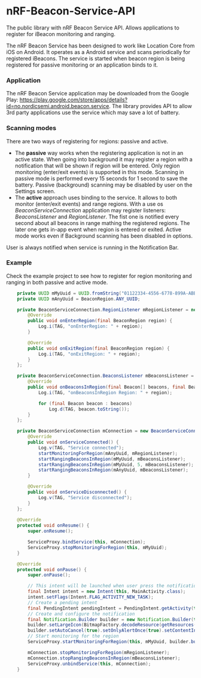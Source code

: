 nRF-Beacon-Service-API
======================

The public library with nRF Beacon Service API. Allows applications to register for iBeacon monitoring and ranging. 

The nRF Beacon Service has been designed to work like Location Core from iOS on Android. It operates as a Android service and scans periodically for registered iBeacons. The service is started when beacon region is being registered for passive monitoring or an application binds to it.

### Application
The nRF Beacon Service application may be downloaded from the Google Play: https://play.google.com/store/apps/details?id=no.nordicsemi.android.beacon.service. The library provides API to allow 3rd party applications use the service which may save a lot of battery.

### Scanning modes
There are two ways of registering for regions: passive and active. 

* The **passive** way works when the registering application is not in an active state. When going into background it may register a region with a notification that will be shown if region will be entered. Only region monitoring (enter/exit events) is supported in this mode. Scanning in passive mode is performed every 15 seconds for 1 second to save the battery. Passive (background) scanning may be disabled by user on the Settings screen.
* The **active** approach uses binding to the service. It allows to both monitor (enter/exit events) and range regions. With a use os _BeaconServiceConnection_ application may register listeners: _BeaconsListener_ and _RegionListener_. The fist one is notified every second about all beacons in range mathing the registered regions. The later one gets in-app event when region is entered or exited. Active mode works even if Background scanning has been disabled in options.

User is always notified when service is running in the Notification Bar.

### Example
Check the example project to see how to register for region monitoring and ranging in both passive and active mode.



```java
    private UUID mMyUuid = UUID.fromString("01122334-4556-6778-899A-ABBCCDDEEFF0");
	private UUID mAnyUuid = BeaconRegion.ANY_UUID;

	private BeaconServiceConnection.RegionListener mRegionListener = new BeaconServiceConnection.RegionListener() {
		@Override
		public void onEnterRegion(final BeaconRegion region) {
			Log.i(TAG, "onEnterRegion: " + region);
		}

		@Override
		public void onExitRegion(final BeaconRegion region) {
			Log.i(TAG, "onExitRegion: " + region);
		}
	};

	private BeaconServiceConnection.BeaconsListener mBeaconsListener = new BeaconServiceConnection.BeaconsListener() {
		@Override
		public void onBeaconsInRegion(final Beacon[] beacons, final BeaconRegion region) {
			Log.i(TAG, "onBeaconsInRegion Region: " + region);

			for (final Beacon beacon : beacons)
				Log.d(TAG, beacon.toString());
		}
	};

	private BeaconServiceConnection mConnection = new BeaconServiceConnection() {
		@Override
		public void onServiceConnected() {
			Log.v(TAG, "Service connected");
			startMonitoringForRegion(mAnyUuid, mRegionListener);
			startRangingBeaconsInRegion(mMyUuid, mBeaconsListener);
			startRangingBeaconsInRegion(mMyUuid, 5, mBeaconsListener);
			startRangingBeaconsInRegion(mAnyUuid, mBeaconsListener);
		}

		@Override
		public void onServiceDisconnected() {
			Log.v(TAG, "Service disconnected");
		}
	};
	
	@Override
	protected void onResume() {
		super.onResume();

		ServiceProxy.bindService(this, mConnection);
		ServiceProxy.stopMonitoringForRegion(this, mMyUuid);
	}

	@Override
	protected void onPause() {
		super.onPause();

		// This intent will be launched when user press the notification
		final Intent intent = new Intent(this, MainActivity.class);
		intent.setFlags(Intent.FLAG_ACTIVITY_NEW_TASK);
		// Create a pending intent
		final PendingIntent pendingIntent = PendingIntent.getActivity(this, 1, intent, PendingIntent.FLAG_UPDATE_CURRENT);
		// Create and configure the notification
		final Notification.Builder builder = new Notification.Builder(this); // the notification icon (small icon) will be overwritten by the BeaconService.
		builder.setLargeIcon(BitmapFactory.decodeResource(getResources(), R.drawable.ic_launcher)).setContentTitle("iBeacon is in range!").setContentText("Click to open app.");
		builder.setAutoCancel(true).setOnlyAlertOnce(true).setContentIntent(pendingIntent);
		// Start monitoring for the region
		ServiceProxy.startMonitoringForRegion(this, mMyUuid, builder.build());

		mConnection.stopMonitoringForRegion(mRegionListener);
		mConnection.stopRangingBeaconsInRegion(mBeaconsListener);
		ServiceProxy.unbindService(this, mConnection);
	}
```
